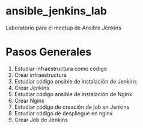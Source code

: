 ansible_jenkins_lab
===============

Laboratorio para el meetup de Ansible Jenkins

# Pasos Generales
1. Estudiar infraestructura como código
1. Crear infraestructura
1. Estudiar código ansible de instalación de Jenkins
1. Crear Jenkins
1. Estudiar código ansible de instalación de Nginx
1. Crear Nginx
1. Estudiar código de creación de job en Jenkins
1. Estudiar código de despliegue en nginx
1. Crear Job de Jenkins


